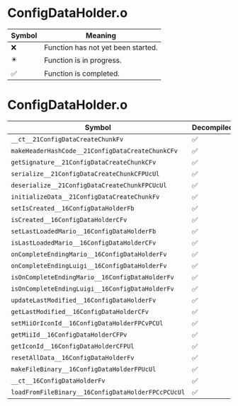 # ConfigDataHolder.o
| Symbol | Meaning 
| ------------- | ------------- 
| :x: | Function has not yet been started. 
| :eight_pointed_black_star: | Function is in progress. 
| :white_check_mark: | Function is completed. 


# ConfigDataHolder.o
| Symbol | Decompiled? |
| ------------- | ------------- |
| `__ct__21ConfigDataCreateChunkFv` | :white_check_mark: |
| `makeHeaderHashCode__21ConfigDataCreateChunkCFv` | :white_check_mark: |
| `getSignature__21ConfigDataCreateChunkCFv` | :white_check_mark: |
| `serialize__21ConfigDataCreateChunkCFPUcUl` | :white_check_mark: |
| `deserialize__21ConfigDataCreateChunkFPCUcUl` | :white_check_mark: |
| `initializeData__21ConfigDataCreateChunkFv` | :white_check_mark: |
| `setIsCreated__16ConfigDataHolderFb` | :white_check_mark: |
| `isCreated__16ConfigDataHolderCFv` | :white_check_mark: |
| `setLastLoadedMario__16ConfigDataHolderFb` | :white_check_mark: |
| `isLastLoadedMario__16ConfigDataHolderCFv` | :white_check_mark: |
| `onCompleteEndingMario__16ConfigDataHolderFv` | :white_check_mark: |
| `onCompleteEndingLuigi__16ConfigDataHolderFv` | :white_check_mark: |
| `isOnCompleteEndingMario__16ConfigDataHolderFv` | :white_check_mark: |
| `isOnCompleteEndingLuigi__16ConfigDataHolderFv` | :white_check_mark: |
| `updateLastModified__16ConfigDataHolderFv` | :white_check_mark: |
| `getLastModified__16ConfigDataHolderCFv` | :white_check_mark: |
| `setMiiOrIconId__16ConfigDataHolderFPCvPCUl` | :white_check_mark: |
| `getMiiId__16ConfigDataHolderCFPv` | :white_check_mark: |
| `getIconId__16ConfigDataHolderCFPUl` | :white_check_mark: |
| `resetAllData__16ConfigDataHolderFv` | :white_check_mark: |
| `makeFileBinary__16ConfigDataHolderFPUcUl` | :white_check_mark: |
| `__ct__16ConfigDataHolderFv` | :white_check_mark: |
| `loadFromFileBinary__16ConfigDataHolderFPCcPCUcUl` | :white_check_mark: |
